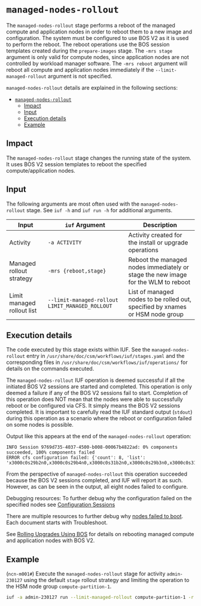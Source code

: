 # `managed-nodes-rollout`

The `managed-nodes-rollout` stage performs a reboot of the managed compute and application nodes in order to reboot them
to a new image and configuration. The system must be configured to use BOS V2 as
it is used to perform the reboot. The reboot operations use the BOS session templates created during
the `prepare-images` stage. The `-mrs stage` argument is only valid for compute nodes, since application nodes are not
controlled
by workload manager software. The `-mrs reboot` argument will reboot all compute and application nodes immediately if
the `--limit-managed-rollout` argument is not specified.

`managed-nodes-rollout` details are explained in the following sections:

- [`managed-nodes-rollout`](#managed-nodes-rollout)
  - [Impact](#impact)
  - [Input](#input)
  - [Execution details](#execution-details)
  - [Example](#example)

## Impact

The `managed-nodes-rollout` stage changes the running state of the system. It uses BOS V2 session templates to reboot
the specified compute/application nodes.

## Input

The following arguments are most often used with the `managed-nodes-rollout` stage. See `iuf -h` and `iuf run -h` for
additional arguments.

| Input                      | `iuf` Argument                                  | Description                                                                       |
|----------------------------|-------------------------------------------------|-----------------------------------------------------------------------------------|
| Activity                   | `-a ACTIVITY`                                   | Activity created for the install or upgrade operations                            |
| Managed rollout strategy   | `-mrs {reboot,stage}`                           | Reboot the managed nodes immediately or stage the new image for the WLM to reboot |
| Limit managed rollout list | `--limit-managed-rollout LIMIT_MANAGED_ROLLOUT` | List of managed nodes to be rolled out, specified by xnames or HSM node group     |

## Execution details

The code executed by this stage exists within IUF. See the `managed-nodes-rollout` entry
in `/usr/share/doc/csm/workflows/iuf/stages.yaml` and the corresponding files
in `/usr/share/doc/csm/workflows/iuf/operations/`
for details on the commands executed.

The `managed-nodes-rollout` IUF operation is deemed successful if all the initiated BOS V2 sessions are started and
completed. This operation is only deemed a failure if any of the BOS V2 sessions fail to start. Completion of this
operation does NOT mean that the nodes were able to successfully reboot or be configured via CFS. It simply means the
BOS V2 sessions completed. It is important to carefully read the IUF standard output (`stdout`) during this operation as a
scenario where the reboot or configuration failed on some nodes is possible.

Output like this appears at the end of the `managed-nodes-rollout` operation:

```text
INFO Session 9769d735-4037-4500-b008-00067b4822ad: 0% components succeeded, 100% components failed
ERROR cfs configuration failed: {'count': 8, 'list': 'x3000c0s29b2n0,x3000c0s29b4n0,x3000c0s31b2n0,x3000c0s29b3n0,x3000c0s31b4n0,x3000c0s31b3n0,x3000c0s31b1n0,x3000c0s29b1n0'}
```

From the perspective of `managed-nodes-rollout` this operation succeeded because the BOS V2 sessions completed, and IUF
will report it as such. However, as can be seen in the output, all eight nodes failed to configure.

Debugging resources:
To further debug why the configuration failed on the specified
nodes see [Configuration Sessions](../../configuration_management/Configuration_Sessions.md)

There are multiple resources to further debug why [nodes failed to boot](../../boot_orchestration/). Each document
starts with Troubleshoot.

See [Rolling Upgrades Using BOS](../../boot_orchestration/Rolling_Upgrades.md) for details on rebooting managed compute
and application nodes with BOS V2.

## Example

(`ncn-m001#`) Execute the `managed-nodes-rollout` stage for activity `admin-230127` using the default `stage` rollout
strategy and limiting the operation to the HSM node group `compute-partition-1`.

```bash
iuf -a admin-230127 run --limit-managed-rollout compute-partition-1 -r managed-nodes-rollout
```
